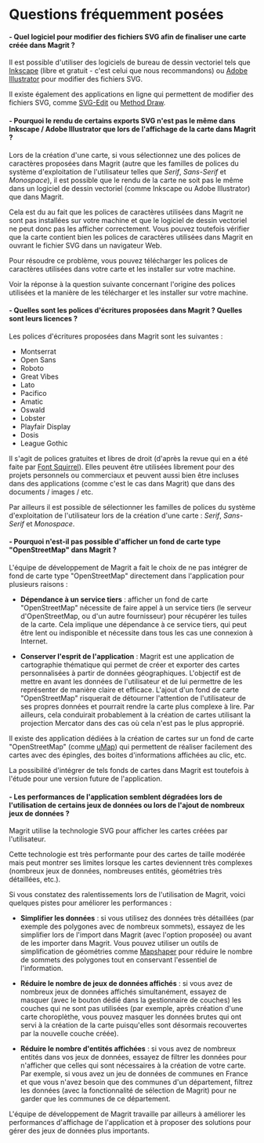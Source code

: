 # Questions fréquemment posées

#### - Quel logiciel pour modifier des fichiers SVG afin de finaliser une carte créée dans Magrit ?

Il est possible d'utiliser des logiciels de bureau de dessin vectoriel tels que [Inkscape](https://inkscape.org/) (libre et gratuit - c'est celui que nous recommandons)
ou [Adobe Illustrator](https://www.adobe.com/fr/products/illustrator.html) pour modifier des fichiers SVG.

Il existe également des applications en ligne qui permettent de modifier des fichiers SVG, comme [SVG-Edit](https://svg-edit.github.io/svgedit/) ou [Method Draw](https://editor.method.ac/).

#### - Pourquoi le rendu de certains exports SVG n'est pas le même dans Inkscape / Adobe Illustrator que lors de l'affichage de la carte dans Magrit ?

Lors de la création d'une carte, si vous sélectionnez une des polices de caractères proposées dans Magrit (autre que les familles de polices du système d'exploitation de l'utilisateur telles que *Serif*, *Sans-Serif* et *Monospace*),
il est possible que le rendu de la carte ne soit pas le même dans un logiciel de dessin vectoriel (comme Inkscape ou Adobe Illustrator) que dans Magrit.

Cela est du au fait que les polices de caractères utilisées dans Magrit ne sont pas installées sur votre machine et que le logiciel de dessin vectoriel ne peut donc pas les afficher correctement.
Vous pouvez toutefois vérifier que la carte contient bien les polices de caractères utilisées dans Magrit en ouvrant le fichier SVG dans un navigateur Web.

Pour résoudre ce problème, vous pouvez télécharger les polices de caractères utilisées dans votre carte et les installer sur votre machine.

Voir la réponse à la question suivante concernant l'origine des polices utilisées et la manière de les télécharger et les installer sur votre machine.

#### - Quelles sont les polices d'écritures proposées dans Magrit ? Quelles sont leurs licences ?

Les polices d'écritures proposées dans Magrit sont les suivantes :

- Montserrat
- Open Sans
- Roboto
- Great Vibes
- Lato
- Pacifico
- Amatic
- Oswald
- Lobster
- Playfair Display
- Dosis
- League Gothic

Il s'agit de polices gratuites et libres de droit (d'après la revue qui en a été faite par [Font Squirrel](https://www.fontsquirrel.com/)).
Elles peuvent être utilisées librement pour des projets personnels ou commerciaux et peuvent aussi bien être incluses dans des applications
(comme c'est le cas dans Magrit) que dans des documents / images / etc.

Par ailleurs il est possible de sélectionner les familles de polices du système d'exploitation de l'utilisateur lors de la création d'une carte : *Serif*, *Sans-Serif* et *Monospace*.

#### - Pourquoi n'est-il pas possible d'afficher un fond de carte type "OpenStreetMap" dans Magrit ?

L'équipe de développement de Magrit a fait le choix de ne pas intégrer de fond de carte type "OpenStreetMap" directement dans l'application pour plusieurs raisons :

- **Dépendance à un service tiers** : afficher un fond de carte "OpenStreetMap" nécessite de faire appel à un service tiers (le serveur d'OpenStreetMap, ou d'un autre fournisseur) pour récupérer les tuiles de la carte.
  Cela implique une dépendance à ce service tiers, qui peut être lent ou indisponible et nécessite dans tous les cas une connexion à Internet.

- **Conserver l'esprit de l'application** : Magrit est une application de cartographie thématique qui permet de créer et exporter des cartes personnalisées à partir de données géographiques.
  L'objectif est de mettre en avant les données de l'utilisateur et de lui permettre de les représenter de manière claire et efficace.
  L'ajout d'un fond de carte "OpenStreetMap" risquerait de détourner l'attention de l'utilisateur de ses propres données et pourrait rendre la carte plus complexe à lire.
  Par ailleurs, cela conduirait probablement à la création de cartes utilisant la projection Mercator dans des cas où cela n'est pas le plus approprié.

Il existe des application dédiées à la création de cartes sur un fond de carte "OpenStreetMap" (comme [uMap](https://umap.openstreetmap.fr/fr/))
qui permettent de réaliser facilement des cartes avec des épingles, des boites d'informations affichées au clic, etc.

La possibilité d'intégrer de tels fonds de cartes dans Magrit est toutefois à l'étude pour une version future de l'application.

#### - Les performances de l'application semblent dégradées lors de l'utilisation de certains jeux de données ou lors de l'ajout de nombreux jeux de données ?

Magrit utilise la technologie SVG pour afficher les cartes créées par l'utilisateur.

Cette technologie est très performante pour des cartes de taille modérée mais peut montrer ses limites lorsque les cartes deviennent très complexes (nombreux jeux de données, nombreuses entités, géométries très détaillées, etc.).

Si vous constatez des ralentissements lors de l'utilisation de Magrit, voici quelques pistes pour améliorer les performances :

- **Simplifier les données** : si vous utilisez des données très détaillées (par exemple des polygones avec de nombreux sommets), essayez de les simplifier lors de l'import dans Magrit (avec l'option proposée) ou avant de les importer dans Magrit.
  Vous pouvez utiliser un outils de simplification de géométries comme [Mapshaper](https://mapshaper.org/) pour réduire le nombre de sommets des polygones tout en conservant l'essentiel de l'information.

- **Réduire le nombre de jeux de données affichés** : si vous avez de nombreux jeux de données affichés simultanément, essayez de masquer (avec le bouton dédié dans la gestionnaire de couches)
  les couches qui ne sont pas utilisées (par exemple, après création d'une carte choroplèthe, vous pouvez masquer les données brutes qui ont servi à la création de la carte puisqu'elles sont désormais recouvertes par la nouvelle couche créée).

- **Réduire le nombre d'entités affichées** : si vous avez de nombreux entités dans vos jeux de données, essayez de filtrer les données pour n'afficher que celles qui sont nécessaires à la création de votre carte.
  Par exemple, si vous avez un jeu de données de communes en France et que vous n'avez besoin que des communes d'un département, filtrez les données (avec la fonctionnalité de sélection de Magrit) pour ne garder que les communes de ce département.

L'équipe de développement de Magrit travaille par ailleurs à améliorer les performances d'affichage de l'application et à proposer des solutions pour gérer des jeux de données plus importants.
